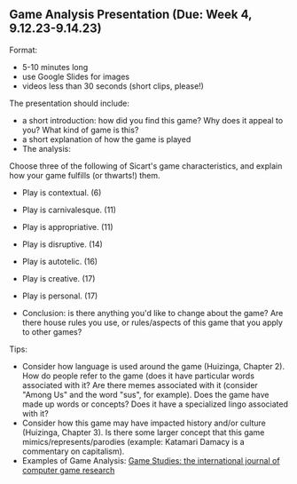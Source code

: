 ## Game Analysis Presentation (Due: Week 4, 9.12.23-9.14.23)

Format: 
- 5-10 minutes long
- use Google Slides for images
- videos less than 30 seconds (short clips, please!)

The presentation should include:

- a short introduction: how did you find this game? Why does it appeal to you? What kind of game is this?
- a short explanation of how the game is played
- The analysis:

Choose three of the following of Sicart's game characteristics, and explain how your game fulfills (or thwarts!) them. 

- Play is contextual. (6)
- Play is carnivalesque. (11)
- Play is appropriative. (11)
- Play is disruptive. (14)
- Play is autotelic. (16)
- Play is creative. (17)
- Play is personal. (17)

- Conclusion: is there anything you'd like to change about the game? Are there house rules you use, or rules/aspects of this game that you apply to other games?

Tips:

- Consider how language is used around the game (Huizinga, Chapter 2). How do people refer to the game (does it have particular words associated with it? Are there memes associated with it (consider "Among Us" and the word "sus", for example). Does the game have made up words or concepts? Does it have a specialized lingo associated with it?
- Consider how this game may have impacted history and/or culture (Huizinga, Chapter 3). Is there some larger concept that this game mimics/represents/parodies (example: Katamari Damacy is a commentary on capitalism).
- Examples of Game Analysis: [Game Studies: the international journal of computer game research](https://gamestudies.org/2302)
